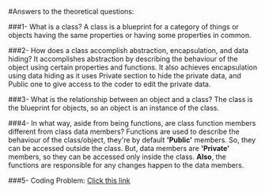 #Answers to the theoretical questions:

###1- What is a class?
A class is a blueprint for a category of things or objects having the same properties or having some properties in common.

###2- How does a class accomplish abstraction, encapsulation, and data hiding?
It accomplishes abstraction by describing the behaviour of the object using certain properties and functions. It also achieves encapsulation using data hiding as it uses Private section to hide the private data, and Public one to give access to the coder to edit the private data.

###3- What is the relationship between an object and a class?
The class is the blueprint for objects, so an object is an instance of the class.

###4- In what way, aside from being functions, are class function members different from class data members?
Functions are used to describe the behaviour of the class/object, they're by default **'Public'** members. So, they can be accessed outside the class.
But, data members are **'Private'** members, so they can be accessed only inside the class.
**Also**, the functions are responsible for any changes happen to the data members.

###5- Coding Problem: [Click this link](https://google.com)

